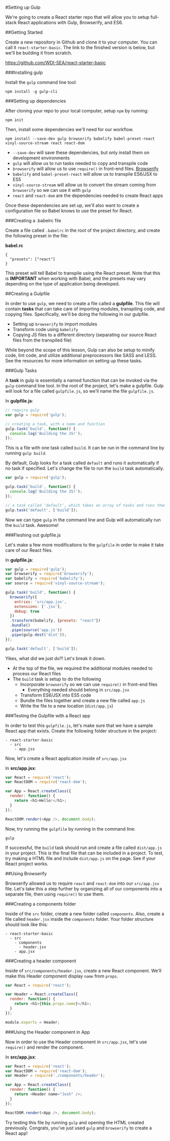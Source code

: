#Setting up Gulp

We're going to create a React starter repo that will allow you to setup full-stack React applications with Gulp, Browserify, and ES6.

##Getting Started

Create a new repository in Github and clone it to your computer. You can call it `react-starter-basic`. The link to the finished version is below, but we'll be building it from scratch.

https://github.com/WDI-SEA/react-starter-basic

###Installing gulp

Install the `gulp` command line tool:

```
npm install -g gulp-cli
```

###Setting up dependencies

After cloning your repo to your local computer, setup `npm` by running:

```
npm init
```

Then, install some dependencies we'll need for our workflow.

```
npm install --save-dev gulp browserify babelify babel-preset-react vinyl-source-stream react react-dom
```

* `--save-dev` will save these dependencies, but only install them on development environments
* `gulp` will allow us to run tasks needed to copy and transpile code
* `browserify` will allow us to use `require()` in front-end files. [Browserify](http://browserify.org/)
* `babelify` and `babel-preset-react` will allow us to transpile ES6/JSX to ES5
* `vinyl-source-stream` will allow us to convert the stream coming from `browserify` so we can use it with `gulp`
* `react` and `react-dom` are the dependencies needed to create React apps

Once these dependencies are set up, we'll also want to create a configuration file so Babel knows to use the preset for React.

###Creating a .babelrc file

Create a file called `.babelrc` in the root of the project directory, and create the following preset in the file:

**babel.rc**

```
{
  "presets": ["react"]
}
```

This preset will tell Babel to transpile using the React preset. Note that this is **IMPORTANT** when working with Babel, and the presets may vary depending on the type of application being developed.

##Creating a Gulpfile

In order to use `gulp`, we need to create a file called a **gulpfile**. This file will contain **tasks** that can take care of importing modules, transpiling code, and copying files. Specifically, we'll be doing the following in our gulpfile.

* Setting up `browserify` to import modules
* Transform code using `babelify`
* Copying JS files to a different directory (separating our source React files from the transpiled file)

While beyond the scope of this lesson, Gulp can also be setup to minify code, lint code, and utilize additional preprocessors like SASS and LESS. See the resources for more information on setting up these tasks.

###Gulp Tasks

A **task** in gulp is essentially a named function that can be invoked via the `gulp` command line tool. In the root of the project, let's make a gulpfile. Gulp will look for a file called `gulpfile.js`, so we'll name the file `gulpfile.js`.

In **gulpfile.js**:

```js
// require gulp
var gulp = require('gulp');

// creating a task, with a name and function
gulp.task('build', function() {
  console.log('Building the JS!');
});
```

This is a file with one task called `build`. It can be run in the command line by running `gulp build`.

By default, Gulp looks for a task called `default` and runs it automatically if no task if specified. Let's change the file to run the `build` task automatically.

```js
var gulp = require('gulp');

gulp.task('build', function() {
  console.log('Building the JS!');
});

// a task called 'default', which takes an array of tasks and runs them
gulp.task('default', ['build']);
```

Now we can type `gulp` in the command line and Gulp will automatically run the `build` task. Awesome!

###Fleshing out gulpfile.js

Let's make a few more modifications to the `gulpfile` in order to make it take care of our React files.

In **gulpfile.js**:

```js
var gulp = require('gulp');
var browserify = require('browserify');
var babelify = require('babelify');
var source = require('vinyl-source-stream');

gulp.task('build', function() {
  browserify({
    entries: 'src/app.jsx',
    extensions: ['.jsx'],
    debug: true
  })
  .transform(babelify, {presets: "react"})
  .bundle()
  .pipe(source('app.js'))
  .pipe(gulp.dest('dist'));
});

gulp.task('default', ['build']);
```

Yikes, what did we just do?! Let's break it down.

* At the top of the file, we required the additional modules needed to process our React files
* The `build` task is setup to do the following
  * Incorporate `browserify` so we can use `require()` in front-end files
    * Everything needed should belong in `src/app.jsx`
  * Transform ES6/JSX into ES5 code
  * Bundle the files together and create a new file called `app.js`
  * Write the file to a new location (`dist/app.js`)

###Testing the Gulpfile with a React app

In order to test this `gulpfile.js`, let's make sure that we have a sample React app that exists. Create the following folder structure in the project:

```
- react-starter-basic
  - src
    - app.jsx
```

Now, let's create a React application inside of `src/app.jsx`

In **src/app.jsx**:

```js
var React = require('react');
var ReactDOM = require('react-dom');

var App = React.createClass({
  render: function() {
    return <h1>Hello!</h1>;
  }
});

ReactDOM.render(<App />, document.body);
```

Now, try running the `gulpfile` by running in the command line:

```
gulp
```

If successful, the `build` task should run and create a file called `dist/app.js` in your project. This is the final file that can be included in a project. To test, try making a HTML file and include `dist/app.js` on the page. See if your React project works.

##Using Browserify

Browserify allowed us to require `react` and `react-dom` into our `src/app.jsx` file. Let's take this a step further by organizing all of our components into a separate file, then using `require()` to use them.

###Creating a components folder

Inside of the `src` folder, create a new folder called `components`. Also, create a file called `header.jsx` inside the `components` folder. Your folder structure should look like this:

```
- react-starter-basic
  - src
    - components
      - header.jsx
    - app.jsx
```

###Creating a header component

Inside of `src/components/header.jsx`, create a new React component. We'll make this Header component display `name` from `props`.

```js
var React = require('react');

var Header = React.createClass({
  render: function() {
    return <h1>{this.props.name}</h1>;
  }
});

module.exports = Header;
```

###Using the Header component in App

Now in order to use the Header component in `src/app.jsx`, let's use `require()` and render the component.

In **src/app.jsx**:

```js
var React = require('react');
var ReactDOM = require('react-dom');
var Header = require('./components/header');

var App = React.createClass({
  render: function() {
    return <Header name="Josh" />;
  }
});

ReactDOM.render(<App />, document.body);
```

Try testing this file by running `gulp` and opening the HTML created previously. Congrats, you've just used `gulp` and `browserify` to create a React app!
